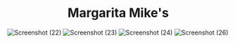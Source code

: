 <h1 align="center">Margarita Mike's</h1>

![Screenshot (22)](https://user-images.githubusercontent.com/89613492/168675787-ac7e7875-fda9-4087-8f7a-ba7fe51e0c24.png)
![Screenshot (23)](https://user-images.githubusercontent.com/89613492/168675796-e44efa4e-ec4a-4150-a538-278d94c9482b.png)
![Screenshot (24)](https://user-images.githubusercontent.com/89613492/168675799-5b6c496a-dff5-441e-b430-68c06e8ea3fe.png)
![Screenshot (26)](https://user-images.githubusercontent.com/89613492/168675806-358fe472-325e-43a9-ac79-ed61a29b9883.png)
